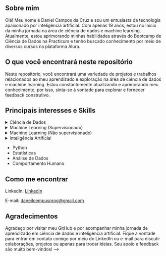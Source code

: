 ## Sobre mim

Olá! Meu nome é Daniel Campos da Cruz e sou um entusiasta da tecnologia apaixonado por inteligência artificial. Com apenas 19 anos, estou no início da minha jornada na área de ciência de dados e machine learning. Atualmente, estou aprimorando minhas habilidades através do Bootcamp de Ciência de Dados na Practicum e tenho buscado conhecimento por meio de diversos cursos na plataforma Alura.

## O que você encontrará neste repositório

Neste repositório, você encontrará uma variedade de projetos e trabalhos relacionados ao meu aprendizado e exploração na área de ciência de dados e machine learning. Estou constantemente atualizando e aprimorando meu conhecimento, por isso, sinta-se à vontade para explorar e fornecer feedback construtivo.

## Principais interesses e Skills

<details>  
  <summary>Ciência de Dados</summary>
  
  - Estatísticas
  - Álgebra Linear 
  - Fundamentos da Computação
  - Fundamentos do aprendizado de maquina
  - Conhecimento com banco de dados
  - Vizualização e Limpeza de dados
    
</details>

<details>
  <summary>Machine Learning (Supervisionado)</summary>

  - Linear Model (Regressão e Classificação)
  - KNN
  - Decision Tree (Classifier and Regressor) 
  - Ensemble Learning (Bagging and Boosting)
  - Generative Model
  - Metricas de validação (Classificação e Regressão)
  - Tecnica de Validação cruzada
  - Tecnicas de Otimização
    
</details>

<details>
  <summary>Machine Learning (Não supervisionado)</summary>

  - Clustering (Conhecimento Limitado - Ainda em estudo)
  
</details>


<details><summary>Inteligência Artificial</summary>
  
<p style="font-size: 2px;">Tenho um grande interesse por esta área, mas minha experiência prática na criação de projetos que podem ser classificados como Inteligência Artificial ainda está em estágios iniciais.</p>
</details>

- Python
- Estatísticas
- Análise de Dados
- Comportamento Humano

## Como me encontrar

LinkedIn: [LinkedIn](https://www.linkedin.com/in/daniel-campos-b39881278/)

E-mail: daneilcempusprog@gmail.com

## Agradecimentos

Agradeço por visitar meu GitHub e por acompanhar minha jornada de aprendizado em ciência de dados e inteligência artificial. Fique à vontade para entrar em contato comigo por meio do LinkedIn ou e-mail para discutir colaborações, projetos ou apenas para trocar ideias. Seu apoio e feedback são muito bem-vindos!
-->


